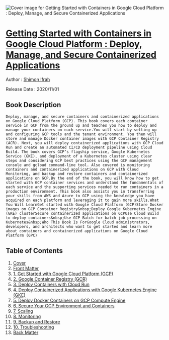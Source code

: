 ![Cover image for Getting Started with Containers in Google Cloud Platform : Deploy, Manage, and Secure Containerized Applications](https://imgdetail.ebookreading.net/cover/cover/20201212/EB9781484264706.jpg)

[Getting Started with Containers in Google Cloud Platform : Deploy, Manage, and Secure Containerized Applications](https://ebookreading.net/view/book/Getting+Started+with+Containers+in+Google+Cloud+Platform+%3A+Deploy%2C+Manage%2C+and+Secure+Containerized+Applications-EB9781484264706_1.html "Getting Started with Containers in Google Cloud Platform : Deploy, Manage, and Secure Containerized Applications")
====================================================================================================================

Author : [Shimon Ifrah](https://ebookreading.net/search/author/Shimon+Ifrah)

Release Date : 2020/11/01

Book Description
-----------------


    
    
    Deploy, manage, and secure containers and containerized applications on Google Cloud Platform (GCP). This book covers each container service in GCP from the ground up and teaches you how to deploy and manage your containers on each service.You will start by setting up and configuring GCP tools and the tenant environment. You then will store and manage Docker container images with GCP Container Registry (ACR). Next, you will deploy containerized applications with GCP Cloud Run and create an automated CI/CD deployment pipeline using Cloud Build. The book covers GCP’s flagship service, Google Kubernetes Service (GKE), and deployment of a Kubernetes cluster using clear steps and considering GCP best practices using the GCP management console and gcloud command-line tool. Also covered is monitoring containers and containerized applications on GCP with Cloud Monitoring, and backup and restore containers and containerized applications on GCP.By the end of the book, you will know how to get started with GCP container services and understand the fundamentals of each service and the supporting services needed to run containers in a production environment. This book also assists you in transferring your skills from AWS and Azure to GCP using the knowledge you have acquired on each platform and leveraging it to gain more skills.What You Will LearnGet started with Google Cloud Platform (GCP)Store Docker images on GCP Container Registry&nbsp;Deploy Google Kubernetes Engine (GKE) clusterSecure containerized applications on GCPUse Cloud Build to deploy containers&nbsp;Use GCP Batch for batch job processing on Kubernetes&nbsp;Who This Book Is ForGoogle Cloud administrators, developers, and architects who want to get started and learn more about containers and containerized applications on Google Cloud Platform (GPC)
  
  

Table of Contents
-----------------

1. [Cover](https://ebookreading.net/view/book/Getting+Started+with+Containers+in+Google+Cloud+Platform+%3A+Deploy%2C+Manage%2C+and+Secure+Containerized+Applications-EB9781484264706_1.html)
1. [Front Matter](https://ebookreading.net/view/book/Getting+Started+with+Containers+in+Google+Cloud+Platform+%3A+Deploy%2C+Manage%2C+and+Secure+Containerized+Applications-EB9781484264706_2.html)
1. [1.&nbsp;Get Started with Google Cloud Platform (GCP)](https://ebookreading.net/view/book/Getting+Started+with+Containers+in+Google+Cloud+Platform+%3A+Deploy%2C+Manage%2C+and+Secure+Containerized+Applications-EB9781484264706_3.html)
1. [2.&nbsp;Google Container Registry (GCR)](https://ebookreading.net/view/book/Getting+Started+with+Containers+in+Google+Cloud+Platform+%3A+Deploy%2C+Manage%2C+and+Secure+Containerized+Applications-EB9781484264706_4.html)
1. [3.&nbsp;Deploy Containers with Cloud Run](https://ebookreading.net/view/book/Getting+Started+with+Containers+in+Google+Cloud+Platform+%3A+Deploy%2C+Manage%2C+and+Secure+Containerized+Applications-EB9781484264706_5.html)
1. [4.&nbsp;Deploy Containerized Applications with Google Kubernetes Engine (GKE)](https://ebookreading.net/view/book/Getting+Started+with+Containers+in+Google+Cloud+Platform+%3A+Deploy%2C+Manage%2C+and+Secure+Containerized+Applications-EB9781484264706_6.html)
1. [5.&nbsp;Deploy Docker Containers on GCP Compute Engine](https://ebookreading.net/view/book/Getting+Started+with+Containers+in+Google+Cloud+Platform+%3A+Deploy%2C+Manage%2C+and+Secure+Containerized+Applications-EB9781484264706_7.html)
1. [6.&nbsp;Secure Your GCP Environment and Containers](https://ebookreading.net/view/book/Getting+Started+with+Containers+in+Google+Cloud+Platform+%3A+Deploy%2C+Manage%2C+and+Secure+Containerized+Applications-EB9781484264706_8.html)
1. [7.&nbsp;Scaling](https://ebookreading.net/view/book/Getting+Started+with+Containers+in+Google+Cloud+Platform+%3A+Deploy%2C+Manage%2C+and+Secure+Containerized+Applications-EB9781484264706_9.html)
1. [8.&nbsp;Monitoring](https://ebookreading.net/view/book/Getting+Started+with+Containers+in+Google+Cloud+Platform+%3A+Deploy%2C+Manage%2C+and+Secure+Containerized+Applications-EB9781484264706_10.html)
1. [9.&nbsp;Backup and Restore](https://ebookreading.net/view/book/Getting+Started+with+Containers+in+Google+Cloud+Platform+%3A+Deploy%2C+Manage%2C+and+Secure+Containerized+Applications-EB9781484264706_11.html)
1. [10.&nbsp;Troubleshooting](https://ebookreading.net/view/book/Getting+Started+with+Containers+in+Google+Cloud+Platform+%3A+Deploy%2C+Manage%2C+and+Secure+Containerized+Applications-EB9781484264706_12.html)
1. [Back Matter](https://ebookreading.net/view/book/Getting+Started+with+Containers+in+Google+Cloud+Platform+%3A+Deploy%2C+Manage%2C+and+Secure+Containerized+Applications-EB9781484264706_13.html)
